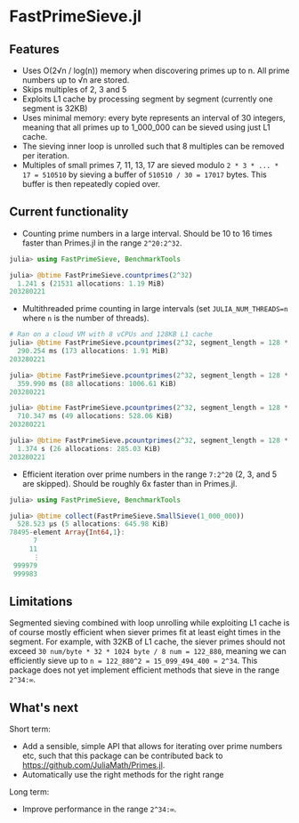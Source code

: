 # FastPrimeSieve.jl

## Features

- Uses O(2√n / log(n)) memory when discovering primes up to n. All prime numbers up to √n are stored.
- Skips multiples of 2, 3 and 5
- Exploits L1 cache by processing segment by segment (currently one segment is 32KB)
- Uses minimal memory: every byte represents an interval of 30 integers, meaning that all primes up to 1_000_000 can be sieved using just L1 cache.
- The sieving inner loop is unrolled such that 8 multiples can be removed per iteration.
- Multiples of small primes 7, 11, 13, 17 are sieved modulo `2 * 3 * ... * 17 = 510510` by
  sieving a buffer of `510510 / 30 = 17017` bytes. This buffer is then repeatedly copied over.

## Current functionality

- Counting prime numbers in a large interval. Should be 10 to 16 times faster than Primes.jl
in the range `2^20:2^32`.

```julia
julia> using FastPrimeSieve, BenchmarkTools

julia> @btime FastPrimeSieve.countprimes(2^32)
  1.241 s (21531 allocations: 1.19 MiB)
203280221
```

- Multithreaded prime counting in large intervals (set `JULIA_NUM_THREADS=n` where `n` is
  the number of threads).

```julia
# Ran on a cloud VM with 8 vCPUs and 128KB L1 cache
julia> @btime FastPrimeSieve.pcountprimes(2^32, segment_length = 128 * 1024, threads = 8)
  290.254 ms (173 allocations: 1.91 MiB)
203280221

julia> @btime FastPrimeSieve.pcountprimes(2^32, segment_length = 128 * 1024, threads = 4)
  359.990 ms (88 allocations: 1006.61 KiB)
203280221

julia> @btime FastPrimeSieve.pcountprimes(2^32, segment_length = 128 * 1024, threads = 2)
  710.347 ms (49 allocations: 528.06 KiB)
203280221

julia> @btime FastPrimeSieve.pcountprimes(2^32, segment_length = 128 * 1024, threads = 1)
  1.374 s (26 allocations: 285.03 KiB)
203280221
```

- Efficient iteration over prime numbers in the range `7:2^20` (2, 3, and 5 are skipped).
Should be roughly 6x faster than in Primes.jl.

```julia
julia> using FastPrimeSieve, BenchmarkTools

julia> @btime collect(FastPrimeSieve.SmallSieve(1_000_000))
  528.523 μs (5 allocations: 645.98 KiB)
78495-element Array{Int64,1}:
      7
     11
      ⋮
 999979
 999983
```

## Limitations
Segmented sieving combined with loop unrolling while exploiting L1 cache is of course mostly
efficient when siever primes fit at least eight times in the segment. For example, with 32KB
of L1 cache, the siever primes should not exceed `30 num/byte * 32 * 1024 byte / 8 num = 122_880`, meaning we can efficiently sieve up to `n = 122_880^2 = 15_099_494_400 ≈ 2^34`. This package does not yet implement efficient methods that sieve in the range `2^34:∞`.

## What's next

Short term:
- Add a sensible, simple API that allows for iterating over prime numbers etc, such that
  this package can be contributed back to https://github.com/JuliaMath/Primes.jl.
- Automatically use the right methods for the right range

Long term:
- Improve performance in the range `2^34:∞`.

